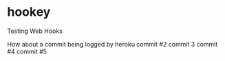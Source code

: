 # hookey
Testing Web Hooks


How about a commit being logged by heroku
commit #2
commit 3
commit #4
commit #5
